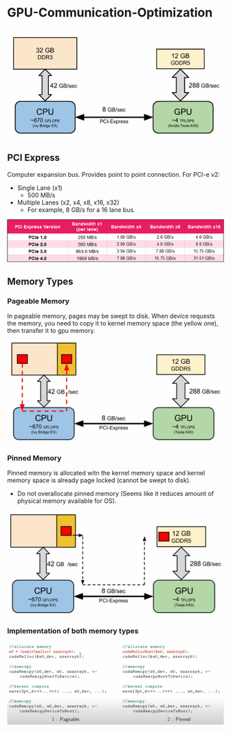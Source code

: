 # GPU-Communication-Optimization

![Impact](figures/impact.png)

## PCI Express

Computer expansion bus. Provides point to point connection. For PCI-e v2:

- Single Lane (x1)
  - 500 MB/s
- Multiple Lanes (x2, x4, x8, x16, x32)
  - For example, 8 GB/s for a 16 lane bus.

![PCI-Express-Versions](figures/pcie_versions.png)

## Memory Types 
### Pageable Memory

In pageable memory, pages may be swept to disk. When device requests the memory, you need to copy it to kernel memory space (the yellow one), then transfer it to gpu memory.

![Pageable](figures/pageable.png)

### Pinned Memory
Pinned memory is allocated witn the kernel memory space and kernel memory space is already page locked (cannot be swept to disk). 

* Do not overallocate pinned memory (Seems like it reduces amount of physical memory available for OS).  

![Pinned](figures/pinned.png)

### Implementation of both memory types

![Programming](figures/coding_memory.png)

